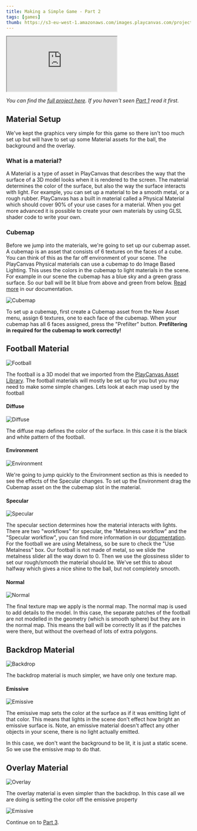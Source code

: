 ```yaml
---
title: Making a Simple Game - Part 2
tags: [games]
thumb: https://s3-eu-west-1.amazonaws.com/images.playcanvas.com/projects/12/406050/LIJTDO-image-75.jpg
---
```


<div className="iframe-container">
    <iframe loading="lazy" src="https://playcanv.as/p/KH37bnOk/?overlay=false" title="Making a Simple Game - Part 2"></iframe>
</div>

*You can find the [full project here][16]. If you haven't seen [Part 1][1] read it first.*

## Material Setup

We've kept the graphics very simple for this game so there isn't too much set up but will have to set up some Material assets for the ball, the background and the overlay.

### What is a material?

A Material is a type of asset in PlayCanvas that describes the way that the surface of a 3D model looks when it is rendered to the screen. The material determines the color of the surface, but also the way the surface interacts with light. For example, you can set up a material to be a smooth metal, or a rough rubber. PlayCanvas has a built in material called a Physical Material which should cover 90% of your use cases for a material. When you get more advanced it is possible to create your own materials by using GLSL shader code to write your own.

### Cubemap

Before we jump into the materials, we're going to set up our cubemap asset. A cubemap is an asset that consists of 6 textures on the faces of a cube. You can think of this as the far off environment of your scene. The PlayCanvas Physical materials can use a cubemap to do Image Based Lighting. This uses the colors in the cubemap to light materials in the scene. For example in our scene the cubemap has a blue sky and a green grass surface. So our ball will be lit blue from above and green from below. [Read more][7] in our documentation.

![Cubemap](/img/tutorials/beginner/keepyup-part-two/cubemap-preview.jpg)

To set up a cubemap, first create a Cubemap asset from the New Asset menu, assign 6 textures, one to each face of the cubemap. When your cubemap has all 6 faces assigned, press the "Prefilter" button. **Prefiltering in required for the cubemap to work correctly!**

## Football Material

![Football](/img/tutorials/beginner/keepyup-part-two/ball-material.jpg)

The football is a 3D model that we imported from the [PlayCanvas Asset Library][2]. The football materials will mostly be set up for you but you may need to make some simple changes. Lets look at each map used by the football

#### Diffuse

![Diffuse](/img/tutorials/beginner/keepyup-part-two/ball-diffuse.jpg)

The diffuse map defines the color of the surface. In this case it is the black and white pattern of the football.

#### Environment

![Environment](/img/tutorials/beginner/keepyup-part-two/ball-env.jpg)

We're going to jump quickly to the Environment section as this is needed to see the effects of the Specular changes. To set up the Environment drag the Cubemap asset on the the cubemap slot in the material.

#### Specular

![Specular](/img/tutorials/beginner/keepyup-part-two/ball-spec.jpg)

The specular section determines how the material interacts with lights. There are two "workflows" for specular, the "Metalness workflow" and the "Specular workflow", you can find more information in our [documentation][6]. For the football we are using Metalness, so be sure to check the "Use Metalness" box. Our football is not made of metal, so we slide the metalness slider all the way down to 0. Then we use the glossiness slider to set our rough/smooth the material should be. We've set this to about halfway which gives a nice shine to the ball, but not completely smooth.

#### Normal

![Normal](/img/tutorials/beginner/keepyup-part-two/ball-normal.jpg)

The final texture map we apply is the normal map. The normal map is used to add details to the model. In this case, the separate patches of the football are not modelled in the geometry (which is smooth sphere) but they are in the normal map. This means the ball will be correctly lit as if the patches were there, but without the overhead of lots of extra polygons.

## Backdrop Material

![Backdrop](/img/tutorials/beginner/keepyup-part-two/backdrop-material.jpg)

The backdrop material is much simpler, we have only one texture map.

#### Emissive

![Emissive](/img/tutorials/beginner/keepyup-part-two/backdrop-emissive.jpg)

The emissive map sets the color at the surface as if it was emitting light of that color. This means that lights in the scene don't effect how bright an emissive surface is. Note, an emissive material doesn't affect any other objects in your scene, there is no light actually emitted.

In this case, we don't want the background to be lit, it is just a static scene. So we use the emissive map to do that.

## Overlay Material

![Overlay](/img/tutorials/beginner/keepyup-part-two/overlay-material.jpg)

The overlay material is even simpler than the backdrop. In this case all we are doing is setting the color off the emissive property

![Emissive](/img/tutorials/beginner/keepyup-part-two/overlay-emissive.jpg)

Continue on to [Part 3][15].

[1]: /tutorials/keepyup-part-one/
[2]: https://store.playcanvas.com/
[6]: /user-manual/graphics/physical-rendering/physical-materials/
[7]: /user-manual/assets/types/cubemap/
[15]: /tutorials/keepyup-part-three/
[16]: https://playcanvas.com/project/406050
